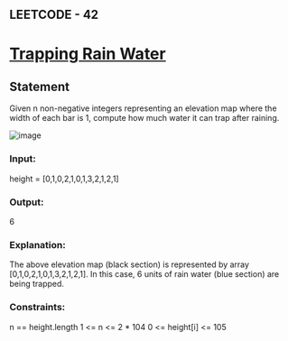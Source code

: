 ## LEETCODE - 42
# [Trapping Rain Water](https://leetcode.com/problems/trapping-rain-water/description/)


## Statement
Given n non-negative integers representing an elevation map where the width of each bar is 1, compute how much water it can trap after raining.


![image](https://user-images.githubusercontent.com/87939523/193412255-24bb5e64-245b-4bde-b6a8-432b7e758073.png)

### Input: 
height = [0,1,0,2,1,0,1,3,2,1,2,1]
### Output: 
6
### Explanation: 
The above elevation map (black section) is represented by array [0,1,0,2,1,0,1,3,2,1,2,1]. In this case, 6 units of rain water (blue section) are being trapped.

### Constraints:
n == height.length
1 <= n <= 2 * 104
0 <= height[i] <= 105
